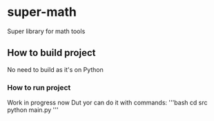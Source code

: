 # super-math
Super library for math tools

## How to build project
No need to build as it's on Python

### How to run project
Work in progress now
Dut yor can do it with commands:
'''bash
cd src
python main.py
'''